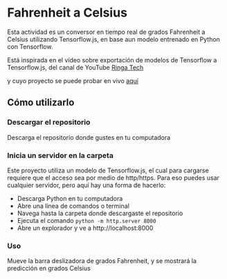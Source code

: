 # Fahrenheit a Celsius

Esta actividad es un conversor en tiempo real de grados Fahrenheit a Celsius utilizando Tensorflow.js, en base aun modelo entrenado en Python con Tensorflow.

Está inspirada en el vídeo sobre exportación de modelos de Tensorflow a Tensorflow.js, del canal de YouTube [Ringa Tech](https://youtube.com/RingaTech)

y cuyo proyecto se puede probar en vivo [aquí](https://ringa-tech.com/exportacion/celsius-a-fahrenheit/)

## Cómo utilizarlo

### Descargar el repositorio
Descarga el repositorio donde gustes en tu computadora

### Inicia un servidor en la carpeta
Este proyecto utiliza un modelo de Tensorflow.js, el cual para cargarse requiere que el acceso sea por medio de http/https.
Para eso puedes usar cualquier servidor, pero aquí hay una forma de hacerlo:
- Descarga Python en tu computadora
- Abre una línea de comandos o terminal
- Navega hasta la carpeta donde descargaste el repositorio
- Ejecuta el comando `python -m http.server 8000`
- Abre un explorador y ve a http://localhost:8000
### Uso
Mueve la barra deslizadora de grados Fahrenheit, y se mostrará la predicción en grados Celsius
